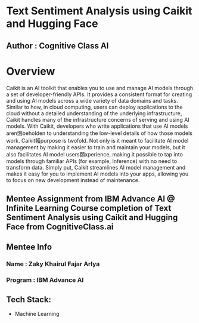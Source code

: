 # Text Sentiment Analysis using Caikit and Hugging Face

## Author : Cognitive Class AI

# Overview
Caikit is an AI toolkit that enables you to use and manage AI models through a set of developer-friendly APIs. It provides a consistent format for creating and using AI models across a wide variety of data domains and tasks. Similar to how, in cloud computing, users can deploy applications to the cloud without a detailed understanding of the underlying infrastructure, Caikit handles many of the infrastructure concerns of serving and using AI models. With Caikit, developers who write applications that use AI models aren鴠beholden to understanding the low-level details of how those models work.
Caikit鳠purpose is twofold. Not only is it meant to facilitate AI model management by making it easier to train and maintain your models, but it also facilitates AI model users頥xperience, making it possible to tap into models through familiar APIs (for example, Inference) with no need to transform data.
Simply put, Caikit streamlines AI model management and makes it easy for you to implement AI models into your apps, allowing you to focus on new development instead of maintenance.



Mentee Assignment from IBM Advance AI @ Infinite Learning
Course completion of Text Sentiment Analysis using Caikit and Hugging Face from CognitiveClass.ai
---
## Mentee Info
### Name : Zaky Khairul Fajar Arlya
### Program : IBM Advance AI

## Tech Stack:
- Machine Learning
